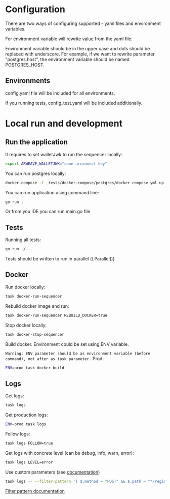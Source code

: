 # Configuration
There are two ways of configuring supported - yaml files and environment variables.

For environment variable will rewrite value from the yaml file.

Environment variable should be in the upper case and dots should be replaced with underscore.
For example, if we want to rewrite parameter "postgres.host", the environment variable should be named POSTGRES_HOST.


## Environments
config.yaml file will be included for all environments.

If you running tests, config_test.yaml will be included additionally.

# Local run and development

## Run the application

It requires to set walletJwk to run the sequencer locally:
```sh
export ARWEAVE_WALLETJWK="some arconnect key"
```
You can run postgres locally:
```sh
docker-compose -f _tests/docker-compose/postgres/docker-compose.yml up -d
```

You can run application using command line:
```sh
go run .
```
Or from you IDE you can run main.go file

## Tests

Running all tests:
```sh
go run ./...
```

Tests should be written to run in parallel (t.Parallel()).

## Docker

Run docker locally:
```sh
task docker-run-sequencer
```

Rebuild docker image and run:
```sh
task docker-run-sequencer REBUILD_DOCKER=true
```

Stop docker locally:
```sh
task docker-stop-sequencer
```
Build docker. Environment could be set using ENV variable.

`Warning: ENV parameter should be as environment variable (before command), not after as task parameter.`
Prod:
```sh
ENV=prod task docker-build
```

## Logs

Get logs:
```sh
task logs
```

Get production logs:
```sh
ENV=prod task logs
```

Follow logs:
```sh
task logs FOLLOW=true
```

Get logs with concrete level (can be debug, info, warn, error):
```sh
task logs LEVEL=error
```

Use custom parameters (see [documentation](https://awscli.amazonaws.com/v2/documentation/api/latest/reference/logs/tail.html))
```sh
task logs -- --filter-pattern '{ $.method = "POST" && $.path = "*/register" }'
```
[Filter pattern documentation](https://docs.aws.amazon.com/AmazonCloudWatch/latest/logs/FilterAndPatternSyntax.html#matching-terms-events)
